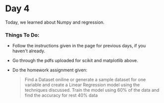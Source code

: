 # Day 4
Today, we learned about Numpy and regression.

### Things To Do:

- Follow the instructions given in the page for previous days, if you haven't already.

- Go through the pdfs uploaded for scikit and matplotlib above.

- Do the homework assignment given:

  > Find a Dataset oniline or generate a sample dataset for one variable and create a Linear Regression model using the techniques discussed. Train the model using 60% of the data and find the accuracy for rest 40% data

